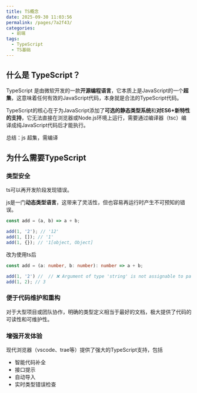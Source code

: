 ```yaml
---
title: TS概念
date: 2025-09-30 11:03:56
permalink: /pages/7a2f43/
categories:
  - 前端
tags:
  - TypeScript
  - TS基础
---
```

## 什么是 TypeScript？
TypeScript 是由微软开发的一款**开源编程语言**，它本质上是JavaScript的一个**超集**，这意味着任何有效的JavaScript代码，本身就是合法的TypeScript代码。

TypeScript的核心在于为JavaScript添加了**可选的静态类型系统**和**对ES6+新特性的支持**，它无法直接在浏览器或Node.js环境上运行，需要通过编译器（tsc）编译成纯JavaScript代码后才能执行。

总结：js 超集，需编译

## 为什么需要TypeScript
### 类型安全
ts可以再开发阶段发现错误。

js是一门**动态类型语言**，这带来了灵活性，但也容易再运行时产生不可预知的错误。

```javascript
const add = (a, b) => a + b;

add(1, '2'); // '12'
add(1, []); // '1'
add(1, {}); // '1[object, Object]

```
改为使用ts后
```typescript
const add = (a: number, b: number): number => a + b;

add(1, '2') //  // ❌ Argument of type 'string' is not assignable to parameter of type 'number'
add(1, 2); // 3
```

### 便于代码维护和重构
对于大型项目或团队协作，明确的类型定义相当于最好的文档，极大提供了代码的可读性和可维护性。

### 增强开发体验
现代浏览器（vscode、trae等）提供了强大的TypeScript支持，包括
- 智能代码补全
- 接口提示
- 自动导入
- 实时类型错误检查